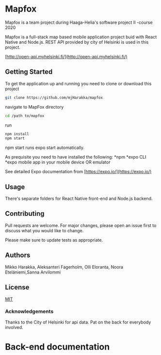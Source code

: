 # Mapfox
Mapfox is a team project during Haaga-Helia's software project II -course 2020

Mapfox is a full-stack map based mobile application project buid with React Native and Node.js. 
REST API provided by city of Helsinki is used in this project. 

[http://open-api.myhelsinki.fi/](http://open-api.myhelsinki.fi/)


## Getting Started

To get the application up and running you need to clone or download this project

```bash
git clone https://github.com/mjHarakka/mapfox
```
navigate to MapFox directory

```bash
cd /path to/mapfox
```
run
```bash
npm install
npm start
```
npm start runs expo start automatically.

As prequisite you need to have installed the following:
    *npm
    *expo CLI
    *expo mobile app in your mobile device OR emulator

See detailed Expo documentation from [https://expo.io/](https://expo.io/)

## Usage

There's separate folders for React Native front-end and Node.js backend.

## Contributing
Pull requests are welcome. For major changes, please open an issue first to discuss what you would like to change.

Please make sure to update tests as appropriate.

## Authors
Mikko Harakka, Aleksanteri Fagerholm, Olli Eloranta, Noora Eteläniemi,Sanna Arvilommi

## License
[MIT](https://choosealicense.com/licenses/mit/)

### Acknowledgements
Thanks to the City of Helsinki for api data. 
Pat on the back for everybody involved.

# Back-end documentation
